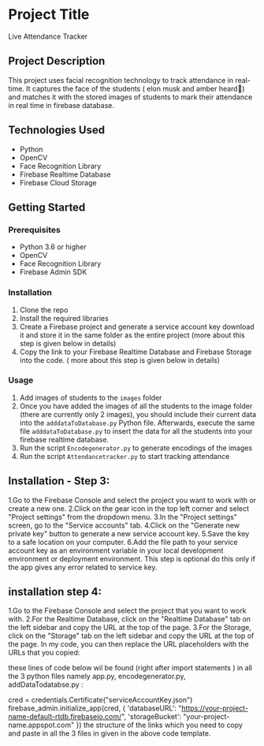 # Project Title

Live Attendance Tracker

## Project Description

This project uses facial recognition technology to track attendance in real-time. It captures the face of the students ( elon musk and amber heard🤣) and matches it with the stored images of students to mark their attendance in real time in firebase database.

## Technologies Used

- Python
- OpenCV
- Face Recognition Library
- Firebase Realtime Database
- Firebase Cloud Storage

## Getting Started

### Prerequisites

- Python 3.6 or higher
- OpenCV
- Face Recognition Library
- Firebase Admin SDK

### Installation

1. Clone the repo
2. Install the required libraries
3. Create a Firebase project and generate a service account key download it and store it in the same folder as the entire project (more about this step is given below in details)
4. Copy the link to your Firebase Realtime Database and Firebase Storage into the code. ( more about this step is given below in details)

### Usage

1. Add images of students  to the `images` folder
2. Once you have added the images of all the students to the image folder (there are currently only 2 images), you should include their current data into the `adddataToDatabase.py` Python file. Afterwards, execute the same file `adddataToDatabase.py` to insert the data for all the students into your firebase realtime database.
2. Run the script `Encodegenerator.py` to generate encodings of the images
3. Run the script `Attendancetracker.py` to start tracking attendance





## Installation - Step 3:
1.Go to the Firebase Console and select the project you want to work with or create a new one.
2.Click on the gear icon in the top left corner and select "Project settings" from the dropdown menu.
3.In the "Project settings" screen, go to the "Service accounts" tab.
4.Click on the "Generate new private key" button to generate a new service account key.
5.Save the key to a safe location on your computer.
6.Add the file path to your service account key as an environment variable in your local development environment or deployment environment. This step is optional
do this only if the app gives any error related to service key.


## installation step 4:

1.Go to the Firebase Console and select the project that you want to work with.
2.For the Realtime Database, click on the "Realtime Database" tab on the left sidebar and copy the URL at the top of the page.
3.For the Storage, click on the "Storage" tab on the left sidebar and copy the URL at the top of the page.
In my code, you can then replace the URL placeholders with the URLs that you copied:

these lines of code below wil be found (right after import statements ) in all the 3 python files namely app.py, encodegenerator.py, addDataTodatabse.py :

cred = credentials.Certificate("serviceAccountKey.json")
firebase_admin.initialize_app(cred,
                              {
                                  'databaseURL': "https://your-project-name-default-rtdb.firebaseio.com/",
                                  'storageBucket': "your-project-name.appspot.com"
                              })
the structure of the links which you need to copy and paste in all the 3 files in given in the above code template.

